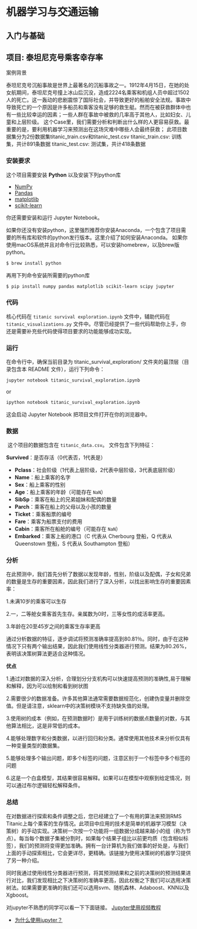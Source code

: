 # 机器学习与交通运输
## 入门与基础
## 项目: 泰坦尼克号乘客幸存率
 案例背景

 泰坦尼克号沉船事故是世界上最著名的沉船事故之一。1912年4月15日，在她的处女航期间，泰坦尼克号撞上冰山后沉没，造成2224名乘客和机组人员中超过1502人的死亡。这一轰动的悲剧震惊了国际社会，并导致更好的船舶安全法规。事故中导致死亡的一个原因是许多船员和乘客没有足够的救生艇。然而在被获救群体中也有一些比较幸运的因素；一些人群在事故中被救的几率高于其他人，比如妇女、儿童和上层阶级。 这个Case里，我们需要分析和判断出什么样的人更容易获救。最重要的是，要利用机器学习来预测出在这场灾难中哪些人会最终获救；
 此项目数据集分为2份数据集titanic_train.csv和titanic_test.csv
 titanic_train.csv: 训练集，共计891条数据
 titanic_test.csv: 测试集，共计418条数据

### 安装要求

这个项目需要安装 **Python** 以及安装下列python库

- [NumPy](http://www.numpy.org/)
- [Pandas](http://pandas.pydata.org)
- [matplotlib](http://matplotlib.org/)
- [scikit-learn](http://scikit-learn.org/stable/)

你还需要安装和运行 Jupyter Notebook。

如果你还没有安装python，这里强烈推荐你安装Anaconda，一个包含了项目需要的所有库和软件的python发行版本。这里介绍了如何安装Anaconda。
如果你使用macOS系统并且对命令行比较熟悉，可以安装homebrew，以及brew版python。

```bash
$ brew install python
```
再用下列命令安装所需要的python库

```bash
$ pip install numpy pandas matplotlib scikit-learn scipy jupyter
```

### 代码

核心代码在 `titanic survival exploration.ipynb` 文件中，辅助代码在 `titanic_visualizations.py` 文件中。尽管已经提供了一些代码帮助你上手，你还是需要补充些代码使得项目要求的功能能够成功实现。
### 运行

在命令行中，确保当前目录为 titanic_survival_exploration/ 文件夹的最顶层（目录包含本 README 文件），运行下列命令：
```bash
jupyter notebook titanic_survival_exploration.ipynb
```
or
```bash
ipython notebook titanic_survival_exploration.ipynb
```

这会启动 Jupyter Notebook 把项目文件打开在你的浏览器中。

### 数据

​ 这个项目的数据包含在 `titanic_data.csv`。 文件包含下列特征：

**Survived**：是否存活（0代表否，1代表是）
- **Pclass**：社会阶级（1代表上层阶级，2代表中层阶级，3代表底层阶级）
- **Name**：船上乘客的名字
- **Sex**：船上乘客的性别
- **Age**：船上乘客的年龄（可能存在 `NaN`）
- **SibSp**：乘客在船上的兄弟姐妹和配偶的数量
- **Parch**：乘客在船上的父母以及小孩的数量
- **Ticket**：乘客船票的编号
- **Fare**：乘客为船票支付的费用
- **Cabin**：乘客所在船舱的编号（可能存在 `NaN`）
- **Embarked**：乘客上船的港口（C 代表从 Cherbourg 登船，Q 代表从 Queenstown 登船，S 代表从 Southampton 登船）

 ### 分析

在此预测中，我们首先分析了数据以发现年龄，性别，阶级以及配偶，子女和兄弟的数量是生存的重要因素，因此我们进行了深入分析，以找出影响生存的重要因素率：

1.未满10岁的乘客可以生存

2.一，二等舱女乘客首先生存。亲属数为0时，三等女性的成活率更高。

3.年龄在20至45岁之间的乘客生存率更高

通过分析数据的特征，逐步调试将预测准确率提高到80.81％。同时，由于在这种情况下只有两个输出结果，因此我们使用线性分类器进行预测。结果为80.26%，表明该决策树算法更适合这种情况。

**优点**

1.通过对数据的深入分析，合理划分分支机构可以快速提高预测的准确性,易于理解和解释，因为可以绘制和看到树状图

2.需要很少的数据准备。许多其他算法通常需要数据规范化，创建伪变量并删除空值。但是请注意，sklearn中的决策树模块不支持缺失值的处理。

3.使用树的成本（例如，在预测数据时）是用于训练树的数据点数量的对数，与其他算法相比，这是非常低的成本。

4.能够处理数字和分类数据，以进行回归和分类。通常使用其他技术来分析仅具有一种变量类型的数据集。

5.能够处理多个输出问题，即多个标签的问题，注意区别于一个标签中多个标签的问题

6.这是一个白盒模型，其结果很容易解释。如果可以在模型中观察到给定情况，则可以通过布尔逻辑轻松解释条件。

 ### 总结
在对数据进行探索和条件调整之后，您已经建立了一个有用的算法来预测RMS Titanic上每个乘客的生存情况。此项目中应用的技术是简单的机器学习模型（决策树）的手动实现。决策树一次按一个功能将一组数据分成越来越小的组（称为节点）。每当每个数据子集被分割时，如果每个结果子组比以前更均质（包含相似标签），我们的预测将变得更加准确。拥有一台计算机为我们做事的好处是，与我们上面的手动探索相比，它会更详尽，更精确。该链接为使用决策树的机器学习提供了另一种介绍。

同时我通过使用线性分类器进行预测，将其预测结果和之前的决策树的预测结果进行对比，我们发现相比之下决策树的准确率更高，因此权衡之下我们可以选用决策树法。如果需要更准确的我们还可以选用svm、随机森林、Adaboost、KNN以及Xgboost。

对jupyter不熟悉的同学可以看一下下面链接。
[Jupyter使用视频教程](http://cn-static.udacity.com/mlnd/how_to_use_jupyter.mp4)
- [为什么使用jupyter？](https://www.zhihu.com/question/37490497)